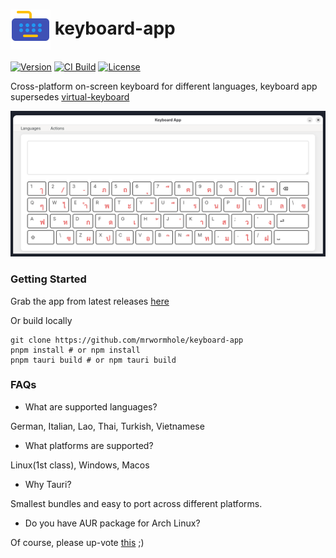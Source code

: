<h1><img src="logo.png" width="64" style="vertical-align: middle;"/> keyboard-app </h1>

[![Version](https://img.shields.io/github/tag/mrwormhole/keyboard-app.svg)](https://github.com/mrwormhole/keyboard-app/tags)
[![CI Build](https://github.com/mrwormhole/keyboard-app/actions/workflows/tests.yaml/badge.svg)](https://github.com/mrwormhole/keyboard-app/actions/workflows/tests.yaml)
[![License](https://img.shields.io/github/license/mrwormhole/keyboard-app)](https://github.com/mrwormhole/keyboard-app/blob/main/LICENSE)

Cross-platform on-screen keyboard for different languages, keyboard app supersedes [virtual-keyboard](https://github.com/mrwormhole/virtual-keyboard)

![screenshot](screenshot.png)

### Getting Started

Grab the app from latest releases [here](https://github.com/mrwormhole/keyboard-app/releases)

Or build locally

```shell
git clone https://github.com/mrwormhole/keyboard-app
pnpm install # or npm install
pnpm tauri build # or npm tauri build
```

### FAQs

- What are supported languages?

German, Italian, Lao, Thai, Turkish, Vietnamese

- What platforms are supported?

Linux(1st class), Windows, Macos

- Why Tauri?

Smallest bundles and easy to port across different platforms.

- Do you have AUR package for Arch Linux?

Of course, please up-vote [this](https://aur.archlinux.org/packages/keyboard-app) ;)
